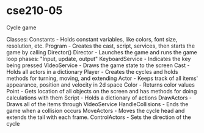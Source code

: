 # cse210-05
 Cycle game

Classes:
    Constants - Holds constant variables, like colors, font size, resolution, etc.
    Program - Creates the cast, script, services, then starts the game by calling Director()
    Director - Launches the game and runs the game loop phases: "Input, update, output"
    KeyboardService - Indicates the key being pressed
    VideoService - Draws the game state to the screen
    Cast - Holds all actors in a dictionary
    Player - Creates the cycles and holds methods for turning, moving, and extending
    Actor - Keeps track of all items' appearance, position and velocity in 2d space
    Color - Returns color values
    Point - Gets location of all objects on the screen and has methods for doing calculations with them
    Script - Holds a dictionary of actions
    DrawActors - Draws all of the items through VideoService
    HandleCollisions - Ends the game when a collision occurs
    MoveActors - Moves the cycle head and extends the tail with each frame.
    ControlActors - Sets the direction of the cycle